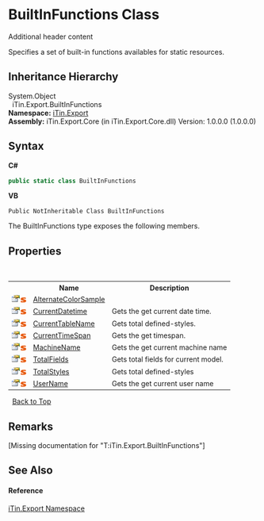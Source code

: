 # BuiltInFunctions Class
Additional header content 

Specifies a set of built-in functions availables for static resources.


## Inheritance Hierarchy
System.Object<br />&nbsp;&nbsp;iTin.Export.BuiltInFunctions<br />
**Namespace:**&nbsp;<a href="N_iTin_Export">iTin.Export</a><br />**Assembly:**&nbsp;iTin.Export.Core (in iTin.Export.Core.dll) Version: 1.0.0.0 (1.0.0.0)

## Syntax

**C#**<br />
``` C#
public static class BuiltInFunctions
```

**VB**<br />
``` VB
Public NotInheritable Class BuiltInFunctions
```

The BuiltInFunctions type exposes the following members.


## Properties
&nbsp;<table><tr><th></th><th>Name</th><th>Description</th></tr><tr><td>![Public property](media/pubproperty.gif "Public property")![Static member](media/static.gif "Static member")</td><td><a href="P_iTin_Export_BuiltInFunctions_AlternateColorSample">AlternateColorSample</a></td><td /></tr><tr><td>![Public property](media/pubproperty.gif "Public property")![Static member](media/static.gif "Static member")</td><td><a href="P_iTin_Export_BuiltInFunctions_CurrentDatetime">CurrentDatetime</a></td><td>
Gets the get current date time.</td></tr><tr><td>![Public property](media/pubproperty.gif "Public property")![Static member](media/static.gif "Static member")</td><td><a href="P_iTin_Export_BuiltInFunctions_CurrentTableName">CurrentTableName</a></td><td>
Gets total defined-styles.</td></tr><tr><td>![Public property](media/pubproperty.gif "Public property")![Static member](media/static.gif "Static member")</td><td><a href="P_iTin_Export_BuiltInFunctions_CurrentTimeSpan">CurrentTimeSpan</a></td><td>
Gets the get timespan.</td></tr><tr><td>![Public property](media/pubproperty.gif "Public property")![Static member](media/static.gif "Static member")</td><td><a href="P_iTin_Export_BuiltInFunctions_MachineName">MachineName</a></td><td>
Gets the get current machine name</td></tr><tr><td>![Public property](media/pubproperty.gif "Public property")![Static member](media/static.gif "Static member")</td><td><a href="P_iTin_Export_BuiltInFunctions_TotalFields">TotalFields</a></td><td>
Gets total fields for current model.</td></tr><tr><td>![Public property](media/pubproperty.gif "Public property")![Static member](media/static.gif "Static member")</td><td><a href="P_iTin_Export_BuiltInFunctions_TotalStyles">TotalStyles</a></td><td>
Gets total defined-styles</td></tr><tr><td>![Public property](media/pubproperty.gif "Public property")![Static member](media/static.gif "Static member")</td><td><a href="P_iTin_Export_BuiltInFunctions_UserName">UserName</a></td><td>
Gets the get current user name</td></tr></table>&nbsp;
<a href="#builtinfunctions-class">Back to Top</a>

## Remarks
\[Missing <remarks> documentation for "T:iTin.Export.BuiltInFunctions"\]

## See Also


#### Reference
<a href="N_iTin_Export">iTin.Export Namespace</a><br />